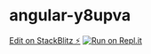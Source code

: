 # angular-y8upva

[Edit on StackBlitz ⚡️](https://stackblitz.com/edit/angular-y8upva)
[![Run on Repl.it](https://repl.it/badge/github/kittycatmac/angular-form-can-deactivate)](https://repl.it/github/kittycatmac/angular-form-can-deactivate)